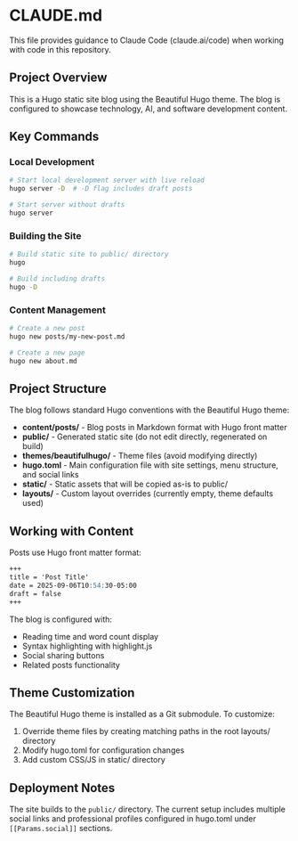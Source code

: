 # CLAUDE.md

This file provides guidance to Claude Code (claude.ai/code) when working with code in this repository.

## Project Overview

This is a Hugo static site blog using the Beautiful Hugo theme. The blog is configured to showcase technology, AI, and software development content.

## Key Commands

### Local Development
```bash
# Start local development server with live reload
hugo server -D  # -D flag includes draft posts

# Start server without drafts
hugo server
```

### Building the Site
```bash
# Build static site to public/ directory
hugo

# Build including drafts
hugo -D
```

### Content Management
```bash
# Create a new post
hugo new posts/my-new-post.md

# Create a new page
hugo new about.md
```

## Project Structure

The blog follows standard Hugo conventions with the Beautiful Hugo theme:

- **content/posts/** - Blog posts in Markdown format with Hugo front matter
- **public/** - Generated static site (do not edit directly, regenerated on build)
- **themes/beautifulhugo/** - Theme files (avoid modifying directly)
- **hugo.toml** - Main configuration file with site settings, menu structure, and social links
- **static/** - Static assets that will be copied as-is to public/
- **layouts/** - Custom layout overrides (currently empty, theme defaults used)

## Working with Content

Posts use Hugo front matter format:
```markdown
+++
title = 'Post Title'
date = 2025-09-06T10:54:30-05:00
draft = false
+++
```

The blog is configured with:
- Reading time and word count display
- Syntax highlighting with highlight.js
- Social sharing buttons
- Related posts functionality

## Theme Customization

The Beautiful Hugo theme is installed as a Git submodule. To customize:
1. Override theme files by creating matching paths in the root layouts/ directory
2. Modify hugo.toml for configuration changes
3. Add custom CSS/JS in static/ directory

## Deployment Notes

The site builds to the `public/` directory. The current setup includes multiple social links and professional profiles configured in hugo.toml under `[[Params.social]]` sections.